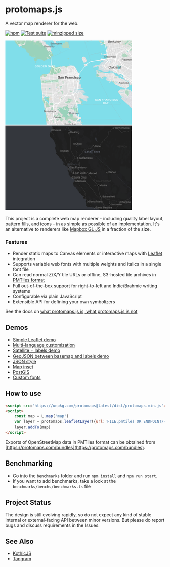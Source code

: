 # protomaps.js

A vector map renderer for the web.

[![npm](https://img.shields.io/npm/v/protomaps)](https://www.npmjs.com/package/protomaps)
[![Test suite](https://github.com/protomaps/protomaps.js/actions/workflows/node.js.yml/badge.svg)](https://github.com/protomaps/protomaps.js/actions/workflows/node.js.yml)
[![minzipped size](https://badgen.net/bundlephobia/minzip/protomaps)](https://bundlephobia.com/package/protomaps)

<p float="left">
    <img src="benchmark/example_1.png" width="400">
    <img src="benchmark/example_2.png" width="400">
</p>

This project is a complete web map renderer - including quality label layout, pattern fills, and icons - in as simple as possible of an implementation. It's an alternative to renderers like [Mapbox GL JS](https://docs.mapbox.com/mapbox-gl-js/api/) in a fraction of the size.

### Features

* Render static maps to Canvas elements or interactive maps with [Leaflet](https://leafletjs.com) integration
* Supports variable web fonts with multiple weights and italics in a single font file
* Can read normal Z/X/Y tile URLs or offline, S3-hosted tile archives in [PMTiles format](github.com/protomaps/PMTiles)
* Full out-of-the-box support for right-to-left and Indic/Brahmic writing systems
* Configurable via plain JavaScript
* Extensible API for defining your own symbolizers

See the docs on [what protomaps.js is, what protomaps.js is not](https://protomaps.com/docs/protomaps-js#protomapsjs-is-not)

## Demos

* [Simple Leaflet demo](https://protomaps.github.io/protomaps.js/examples/leaflet.html)
* [Multi-language customization](https://protomaps.github.io/protomaps.js/examples/multi_language.html)
* [Satellite + labels demo](https://protomaps.github.io/protomaps.js/examples/labels.html)
* [GeoJSON between basemap and labels demo](https://protomaps.github.io/protomaps.js/examples/sandwich.html)
* [JSON style](https://protomaps.github.io/protomaps.js/examples/json_style.html)
* [Map inset](https://protomaps.github.io/protomaps.js/examples/inset.html)
* [PostGIS](https://protomaps.github.io/protomaps.js/examples/postgis.html)
* [Custom fonts](https://protomaps.github.io/protomaps.js/examples/fonts.html)

## How to use

```html
<script src="https://unpkg.com/protomaps@latest/dist/protomaps.min.js"></script>
<script>
    const map = L.map('map')
    var layer = protomaps.leafletLayer({url:'FILE.pmtiles OR ENDPOINT/{z}/{x}/{y}.pbf'})
    layer.addTo(map)
</script>
```

Exports of OpenStreetMap data in PMTiles format can be obtained from [https://protomaps.com/bundles](https://protomaps.com/bundles).

## Benchmarking
* Go into the `benchmarks` folder and run `npm install` and `npm run start`.
* If you want to add benchmarks, take a look at the `benchmarks/benchs/benchmarks.ts` file

## Project Status

The design is still evolving rapidly, so do not expect any kind of stable internal or external-facing API between minor versions. But please do report bugs and discuss requirements in the Issues.

## See Also
* [KothicJS](https://github.com/kothic/kothic-js)
* [Tangram](https://github.com/tangrams/tangram)
